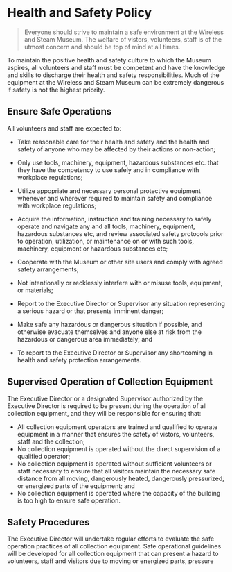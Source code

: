 # Health and Safety Policy

> Everyone should strive to maintain a safe environment at the Wireless and Steam Museum. The welfare of vistors, volunteers, staff is of the utmost concern and should be top of mind at all times.

To maintain the positive health and safety culture to which the Museum aspires, all volunteers and staff must be competent and have the knowledge and skills to discharge their health and safety responsibilities. Much of the equipment at the Wireless and Steam Museum can be extremely dangerous if safety is not the highest priority. 

## Ensure Safe Operations

All volunteers and staff are expected to:

- Take reasonable care for their health and safety and the health and safety of anyone who may be affected by their actions or non-action;
- Only use tools, machinery, equipment, hazardous substances etc. that they have the competency to use safely and in compliance with workplace regulations;
- Utilize appopriate and necessary personal protective equipment whenever and wherever required to maintain safety and compliance with workplace regulations;
- Acquire the information, instruction and training necessary to safely operate and navigate any and all tools, machinery, equipment, hazardous substances etc,  and review associated safety protocols prior to operation, utilization, or maintenance on or with such tools, machinery, equipment or hazardous substances etc;


- Cooperate with the Museum or other site users and comply with agreed safety arrangements;
- Not intentionally or recklessly interfere with or misuse tools, equipment, or materials;
- Report to the Executive Director or Supervisor any situation representing a serious hazard or that presents imminent danger;
- Make safe any hazardous or dangerous situation if possible, and otherwise evacuate themselves and anyone else at risk from the hazardous or dangerous area immediately; and
- To report to the Executive Director or Supervisor any shortcoming in health and safety protection arrangements.

## Supervised Operation of Collection Equipment

The Executive Director or a designated Supervisor authorized by the Executive Director is required to be present during the operation of all collection equipment, and they will be responsible for ensuring that:

- All collection equipment operators are trained and qualified to operate equipment in a manner that ensures the safety of vistors, volunteers, staff and the collection;
- No collection equipment is operated without the direct supervision of a qualified operator;
- No collection equipment is operated without sufficient volunteers or staff necessary to ensure that all visitors maintain the necessary safe distance from all moving, dangerously heated, dangerously pressurized, or energized parts of the equipment; and
- No collection equipment is operated where the capacity of the building is too high to ensure safe operation.

## Safety Procedures

The Executive Director will undertake regular efforts to evaluate the safe operation practices of all collection equipment. Safe operational guidelines will be developed for all collection equipment that can present a hazard to volunteers, staff and visitors due to moving or energized parts, pressure